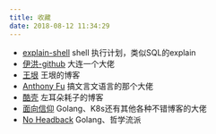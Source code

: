 ```yaml
---
title: 收藏
date: 2018-08-12 11:34:29
---
```



-  [explain-shell](https://explainshell.com) shell 执行计划，类似SQL的explain 
-  [伊洪-github](https://github.com/yihong0618/gitblog) 大连一个大佬
-  [王垠](http://www.yinwang.org) 王垠的博客
-  [Anthony Fu](https://antfu.me) 搞文言文语言的那个大佬
-  [酷壳](https://coolshell.cn) 左耳朵耗子的博客
-  [面向信仰](https://draveness.me) Golang、K8s还有其他各种不错博客的大佬
-  [No Headback](https://xargin.com) Golang、哲学流派
